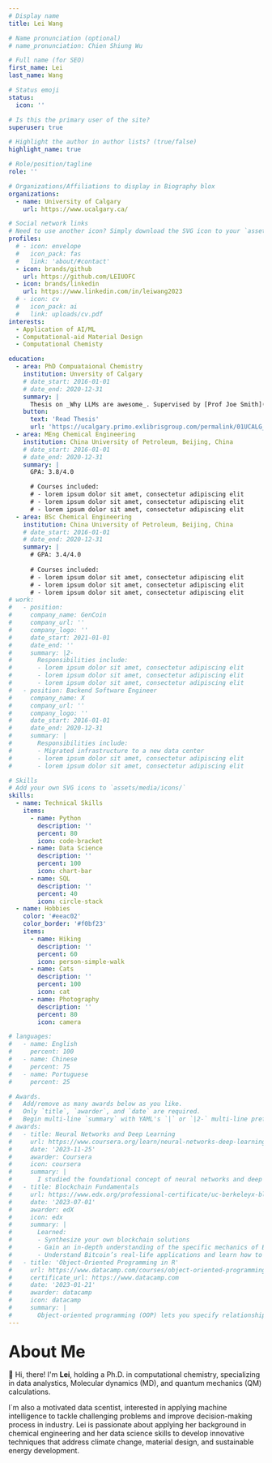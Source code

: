 ```yaml
---
# Display name
title: Lei Wang

# Name pronunciation (optional)
# name_pronunciation: Chien Shiung Wu

# Full name (for SEO)
first_name: Lei
last_name: Wang

# Status emoji
status:
  icon: ''

# Is this the primary user of the site?
superuser: true

# Highlight the author in author lists? (true/false)
highlight_name: true

# Role/position/tagline
role: ''

# Organizations/Affiliations to display in Biography blox
organizations:
  - name: University of Calgary
    url: https://www.ucalgary.ca/

# Social network links
# Need to use another icon? Simply download the SVG icon to your `assets/media/icons/` folder.
profiles:
  # - icon: envelope
  #   icon_pack: fas
  #   link: 'about/#contact'
  - icon: brands/github
    url: https://github.com/LEIUOFC
  - icon: brands/linkedin
    url: https://www.linkedin.com/in/leiwang2023
  # - icon: cv
  #   icon_pack: ai
  #   link: uploads/cv.pdf
interests:
  - Application of AI/ML
  - Computational-aid Material Design
  - Computational Chemisty

education:
  - area: PhD Compuataional Chemistry
    institution: Unversity of Calgary
    # date_start: 2016-01-01
    # date_end: 2020-12-31
    summary: |
      Thesis on _Why LLMs are awesome_. Supervised by [Prof Joe Smith](https://example.com). Presented papers at 5 IEEE conferences with the contributions being published in 2 Springer journals.
    button:
      text: 'Read Thesis'
      url: 'https://ucalgary.primo.exlibrisgroup.com/permalink/01UCALG_INST/46l39d/alma991030182508904336'
  - area: MEng Chemical Engineering 
    institution: China University of Petroleum, Beijing, China
    # date_start: 2016-01-01
    # date_end: 2020-12-31
    summary: |
      GPA: 3.8/4.0

      # Courses included:
      # - lorem ipsum dolor sit amet, consectetur adipiscing elit
      # - lorem ipsum dolor sit amet, consectetur adipiscing elit
      # - lorem ipsum dolor sit amet, consectetur adipiscing elit
  - area: BSc Chemical Engineering 
    institution: China University of Petroleum, Beijing, China
    # date_start: 2016-01-01
    # date_end: 2020-12-31
    summary: |
      # GPA: 3.4/4.0
      
      # Courses included:
      # - lorem ipsum dolor sit amet, consectetur adipiscing elit
      # - lorem ipsum dolor sit amet, consectetur adipiscing elit
      # - lorem ipsum dolor sit amet, consectetur adipiscing elit
# work:
#   - position:
#     company_name: GenCoin
#     company_url: ''
#     company_logo: ''
#     date_start: 2021-01-01
#     date_end: ''
#     summary: |2-
#       Responsibilities include:
#       - lorem ipsum dolor sit amet, consectetur adipiscing elit
#       - lorem ipsum dolor sit amet, consectetur adipiscing elit
#       - lorem ipsum dolor sit amet, consectetur adipiscing elit
#   - position: Backend Software Engineer
#     company_name: X
#     company_url: ''
#     company_logo: ''
#     date_start: 2016-01-01
#     date_end: 2020-12-31
#     summary: |
#       Responsibilities include:
#       - Migrated infrastructure to a new data center
#       - lorem ipsum dolor sit amet, consectetur adipiscing elit
#       - lorem ipsum dolor sit amet, consectetur adipiscing elit

# Skills
# Add your own SVG icons to `assets/media/icons/`
skills:
  - name: Technical Skills
    items:
      - name: Python
        description: ''
        percent: 80
        icon: code-bracket
      - name: Data Science
        description: ''
        percent: 100
        icon: chart-bar
      - name: SQL
        description: ''
        percent: 40
        icon: circle-stack
  - name: Hobbies
    color: '#eeac02'
    color_border: '#f0bf23'
    items:
      - name: Hiking
        description: ''
        percent: 60
        icon: person-simple-walk
      - name: Cats
        description: ''
        percent: 100
        icon: cat
      - name: Photography
        description: ''
        percent: 80
        icon: camera

# languages:
#   - name: English
#     percent: 100
#   - name: Chinese
#     percent: 75
#   - name: Portuguese
#     percent: 25

# Awards.
#   Add/remove as many awards below as you like.
#   Only `title`, `awarder`, and `date` are required.
#   Begin multi-line `summary` with YAML's `|` or `|2-` multi-line prefix and indent 2 spaces below.
# awards:
#   - title: Neural Networks and Deep Learning
#     url: https://www.coursera.org/learn/neural-networks-deep-learning
#     date: '2023-11-25'
#     awarder: Coursera
#     icon: coursera
#     summary: |
#       I studied the foundational concept of neural networks and deep learning. By the end, I was familiar with the significant technological trends driving the rise of deep learning; build, train, and apply fully connected deep neural networks; implement efficient (vectorized) neural networks; identify key parameters in a neural network’s architecture; and apply deep learning to your own applications.
#   - title: Blockchain Fundamentals
#     url: https://www.edx.org/professional-certificate/uc-berkeleyx-blockchain-fundamentals
#     date: '2023-07-01'
#     awarder: edX
#     icon: edx
#     summary: |
#       Learned:
#       - Synthesize your own blockchain solutions
#       - Gain an in-depth understanding of the specific mechanics of Bitcoin
#       - Understand Bitcoin’s real-life applications and learn how to attack and destroy Bitcoin, Ethereum, smart contracts and Dapps, and alternatives to Bitcoin’s Proof-of-Work consensus algorithm
#   - title: 'Object-Oriented Programming in R'
#     url: https://www.datacamp.com/courses/object-oriented-programming-with-s3-and-r6-in-r
#     certificate_url: https://www.datacamp.com
#     date: '2023-01-21'
#     awarder: datacamp
#     icon: datacamp
#     summary: |
#       Object-oriented programming (OOP) lets you specify relationships between functions and the objects that they can act on, helping you manage complexity in your code. This is an intermediate level course, providing an introduction to OOP, using the S3 and R6 systems. S3 is a great day-to-day R programming tool that simplifies some of the functions that you write. R6 is especially useful for industry-specific analyses, working with web APIs, and building GUIs.
---
```


## <font size='+3' >About Me</font>

👋 Hi, there! I'm **Lei**, holding a Ph.D. in computational chemistry, specializing in data analystics, Molecular dynamics (MD), and quantum mechanics (QM) calculations. 

I`m also a motivated data scentist, interested in applying machine intelligence to tackle challenging problems and improve decision-making process in industry. Lei is passionate about applying her background in chemical engineering and her data science skills to develop innovative techniques that address climate change, material design, and sustainable energy development.
<!-- {style="font-size: 1.2rem; background: #16151a; background: linear-gradient(to right, #FFB76B 0%, #FFA73D 30%, #FF7C00 60%, #FF7F04 100%); -webkit-background-clip: text; -webkit-text-fill-color: transparent;"} -->

